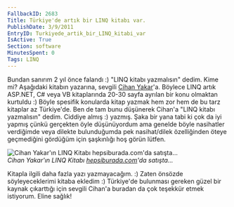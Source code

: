 ```yaml
---
FallbackID: 2683
Title: Türkiye'de artık bir LINQ kitabı var.
PublishDate: 3/9/2011
EntryID: Turkiyede_artik_bir_LINQ_kitabi_var
IsActive: True
Section: software
MinutesSpent: 0
Tags: LINQ
---
```

Bundan sanırım 2 yıl önce falandı :) "LINQ kitabı yazmalısın" dedim.
Kime mi? Aşağıdaki kitabın yazarına, sevgili [Cihan
Yakar](http://www.cihanyakar.com/)'a. Böylece LINQ artık ASP.NET, C\#
veya VB kitaplarında 20-30 sayfa ayrılan bir konu olmaktan kurtuldu :)
Böyle spesifik konularda kitap yazmak hem zor hem de bu tarz kitaplar az
Türkiye'de. Ben de tam bunu düşünerek Cihan'a "LINQ kitabı yazmalısın"
dedim. Ciddiye almış :) yazmış. Şaka bir yana tabi ki çok da iyi yapmış
çünkü gerçekten öyle düşünüyordum ama genelde böyle nasihatler
verdiğimde veya dilekte bulunduğumda pek nasihat/dilek özelliğinden
öteye geçmediğini gördüğüm için şaşkınlığı hoş görün lütfen.

![Cihan Yakar'ın LINQ Kitabı hepsiburada.com'da
satışta...](http://cdn.daron.yondem.com/assets/2683/03092011_1.jpg)\
*Cihan Yakar'ın LINQ Kitabı
[hepsiburada.com](http://www.hepsiburada.com/Liste/linq/ProductDetails.aspx?productId=kdikeyeksen67799&categoryId=211651&SKU=KDIKEYEKSEN67799)'da
satışta...*

Kitapla ilgili daha fazla yazı yazmayacağım. :) Zaten önsözde
söyleyeceklerimi kitaba ekledim :) Türkiye'de bulunması gereken güzel
bir kaynak çıkarttığı için sevgili Cihan'a buradan da çok teşekkür etmek
istiyorum. Eline sağlık!


